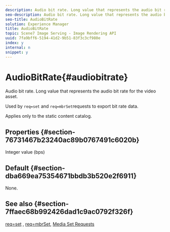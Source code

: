 ```yaml
---
description: Audio bit rate. Long value that represents the audio bit rate for the video asset.
seo-description: Audio bit rate. Long value that represents the audio bit rate for the video asset.
seo-title: AudioBitRate
solution: Experience Manager
title: AudioBitRate
topic: Scene7 Image Serving - Image Rendering API
uuid: 7fa9bff6-5194-41d2-9b51-83f3c3cf980e
index: y
internal: n
snippet: y
---
```


# AudioBitRate{#audiobitrate}

Audio bit rate. Long value that represents the audio bit rate for the video asset.

Used by `req=set` and `req=mbrSet`requests to export bit rate data.

Applies only to the static content catalog.

## Properties {#section-76731467b23240ac89b0767491c6020b}

Integer value (bps)

## Default {#section-dba669ea75354671bbdb3b520e2f6911}

None.

## See also {#section-7ffaec68b992426dad1c9ac0792f326f}

[req=set](../../../../../is_api/http_ref/image-serving-api-ref/c-http-protocol-reference/c-command-reference/r-req/r-set.md#reference-2cac1a03eaf44a7986e18f2898384f98) , [req=mbrSet](../../../../../is_api/http_ref/image-serving-api-ref/c-http-protocol-reference/c-command-reference/r-req/r-mbrset.md#reference-603d75babde74508a878c27bd4cced73), [Media Set Requests](../../../../../is_api/http_ref/image-serving-api-ref/c-http-protocol-reference/c-syntax-and-features/r-media-set-requests.md#reference-f2f2aa11208b47609fe17848d3b86a0b) 
